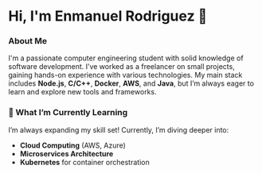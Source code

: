 # Hi, I'm Enmanuel Rodriguez 👋

### About Me

I'm a passionate computer engineering student with solid knowledge of software development. I’ve worked as a freelancer on small projects, gaining hands-on experience with various technologies. My main stack includes **Node.js**, **C/C++**, **Docker**, **AWS**, and **Java**, but I’m always eager to learn and explore new tools and frameworks.

### 🌱 What I’m Currently Learning

I’m always expanding my skill set! Currently, I’m diving deeper into:
- **Cloud Computing** (AWS, Azure)
- **Microservices Architecture**
- **Kubernetes** for container orchestration
